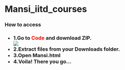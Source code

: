 # Mansi_iitd_courses

<h3>How to access<h3>
<ul>
  <li>1.Go to <span style="color: #ff0000">Code</span> and download ZIP.</li>
  <img src="C:\Users\Mansi\Pictures\Screenshots">
  <li>2.Extract files from your Downloads folder.</li>
  <li>3.Open Mansi.html</li>
  <li>4.Voila! There you go...</li>
</ul>
